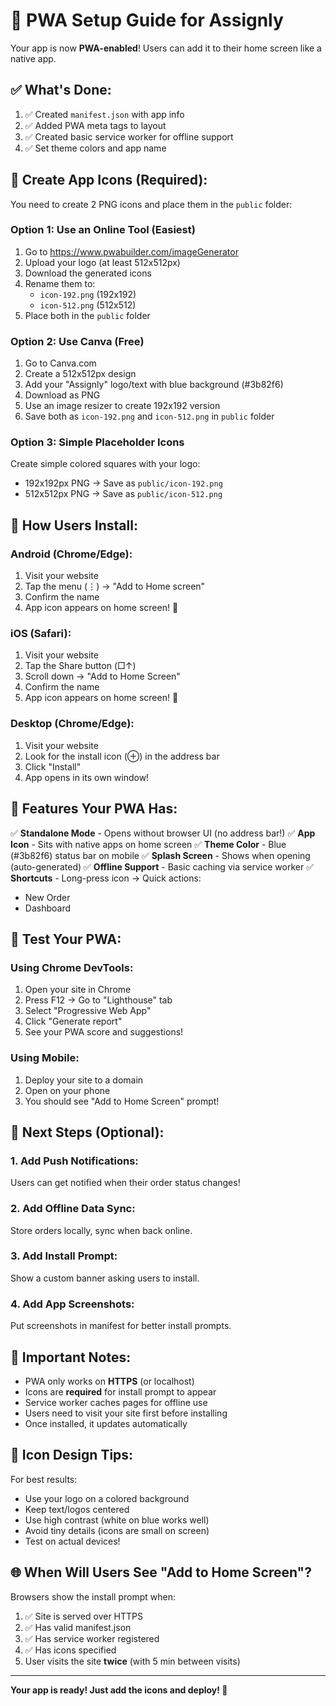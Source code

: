 # 📱 PWA Setup Guide for Assignly

Your app is now **PWA-enabled**! Users can add it to their home screen like a native app.

## ✅ What's Done:

1. ✅ Created `manifest.json` with app info
2. ✅ Added PWA meta tags to layout
3. ✅ Created basic service worker for offline support
4. ✅ Set theme colors and app name

## 🎨 Create App Icons (Required):

You need to create 2 PNG icons and place them in the `public` folder:

### Option 1: Use an Online Tool (Easiest)
1. Go to https://www.pwabuilder.com/imageGenerator
2. Upload your logo (at least 512x512px)
3. Download the generated icons
4. Rename them to:
   - `icon-192.png` (192x192)
   - `icon-512.png` (512x512)
5. Place both in the `public` folder

### Option 2: Use Canva (Free)
1. Go to Canva.com
2. Create a 512x512px design
3. Add your "Assignly" logo/text with blue background (#3b82f6)
4. Download as PNG
5. Use an image resizer to create 192x192 version
6. Save both as `icon-192.png` and `icon-512.png` in `public` folder

### Option 3: Simple Placeholder Icons
Create simple colored squares with your logo:
- 192x192px PNG → Save as `public/icon-192.png`
- 512x512px PNG → Save as `public/icon-512.png`

## 📱 How Users Install:

### Android (Chrome/Edge):
1. Visit your website
2. Tap the menu (⋮) → "Add to Home screen"
3. Confirm the name
4. App icon appears on home screen! 🎉

### iOS (Safari):
1. Visit your website
2. Tap the Share button (□↑)
3. Scroll down → "Add to Home Screen"
4. Confirm the name
5. App icon appears on home screen! 🎉

### Desktop (Chrome/Edge):
1. Visit your website
2. Look for the install icon (⊕) in the address bar
3. Click "Install"
4. App opens in its own window!

## 🎯 Features Your PWA Has:

✅ **Standalone Mode** - Opens without browser UI (no address bar!)
✅ **App Icon** - Sits with native apps on home screen
✅ **Theme Color** - Blue (#3b82f6) status bar on mobile
✅ **Splash Screen** - Shows when opening (auto-generated)
✅ **Offline Support** - Basic caching via service worker
✅ **Shortcuts** - Long-press icon → Quick actions:
   - New Order
   - Dashboard

## 🚀 Test Your PWA:

### Using Chrome DevTools:
1. Open your site in Chrome
2. Press F12 → Go to "Lighthouse" tab
3. Select "Progressive Web App"
4. Click "Generate report"
5. See your PWA score and suggestions!

### Using Mobile:
1. Deploy your site to a domain
2. Open on your phone
3. You should see "Add to Home Screen" prompt!

## 🔧 Next Steps (Optional):

### 1. Add Push Notifications:
Users can get notified when their order status changes!

### 2. Add Offline Data Sync:
Store orders locally, sync when back online.

### 3. Add Install Prompt:
Show a custom banner asking users to install.

### 4. Add App Screenshots:
Put screenshots in manifest for better install prompts.

## 📝 Important Notes:

- PWA only works on **HTTPS** (or localhost)
- Icons are **required** for install prompt to appear
- Service worker caches pages for offline use
- Users need to visit your site first before installing
- Once installed, it updates automatically

## 🎨 Icon Design Tips:

For best results:
- Use your logo on a colored background
- Keep text/logos centered
- Use high contrast (white on blue works well)
- Avoid tiny details (icons are small on screen)
- Test on actual devices!

## 🌐 When Will Users See "Add to Home Screen"?

Browsers show the install prompt when:
1. ✅ Site is served over HTTPS
2. ✅ Has valid manifest.json
3. ✅ Has service worker registered
4. ✅ Has icons specified
5. User visits the site **twice** (with 5 min between visits)

---

**Your app is ready! Just add the icons and deploy! 🚀**



